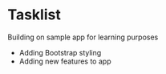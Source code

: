 # Tasklist

Building on sample app for learning purposes

- Adding Bootstrap styling
- Adding new features to app